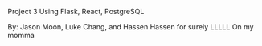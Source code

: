 Project 3
Using Flask, React, PostgreSQL

By: Jason Moon, Luke Chang, and Hassen Hassen
for surely
LLLLL
On my momma 
